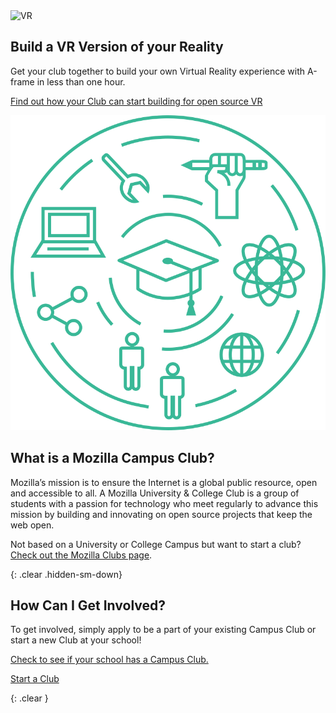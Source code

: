 <div class="container">
  <div class="row">
    <div class="col-md-4">
      <img src="/static/img/vr.gif" alt="VR" class="img-responsive">
    </div>
    <div class="col-md-8">
      <h2 id="kings-college-london">Build a VR Version of your Reality</h2>
      <p>
        Get your club together to build your own Virtual Reality experience with A-frame in less than one hour.
      </p>
      <p>
        <a href="/activities/">Find out how your Club can start building for open source VR</a>
      </p>
    </div>
  </div>
</div>

<div class="home-about">
  <div class="container">
    <div class="row">
      <div class="col-md-3">
        <img src="/static/img/clubs-home.svg" alt="Mozilla Clubs" class="img-responsive">
      </div>
      <div class="col-md-9">
        <h2 id="what-is-a-mozilla-campus-club">What is a Mozilla Campus Club?</h2>
        <p>
          Mozilla’s mission is to ensure the Internet is a global public resource, open and accessible to all. A Mozilla University & College Club is a group of students with a passion for technology who meet regularly to advance this mission by building and innovating on open source projects that keep the web open.
        </p>
        <p class="about muted">Not based on a University or College Campus but want to start a club? <a href="https://learning.mozilla.org/clubs">Check out the Mozilla Clubs page</a>.</p>
      </div>
    </div>
  </div>
</div>

{: .clear .hidden-sm-down}
&nbsp;

<div class="container">
  <div class="action">
    <h2>How Can I Get Involved?</h2>
    <p>To get involved, simply apply to be a part of your existing Campus Club or start a new Club at your school!</p>
    <p>
      <a href="/connect/">Check to see if your school has a Campus Club.</a>
    </p>
    <p>
      <a class="btn btn-primary btn-lg" href="https://docs.google.com/forms/d/e/1FAIpQLSfBlMnvOVn6xUMrvBgYWJaEg4npDLUFkhbusLorfZ4BqSJgJQ/viewform" role="button">Start a Club</a>
    </p>
  </div>
</div>

{: .clear }
&nbsp;
